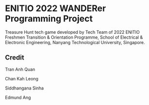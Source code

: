 # ENITIO 2022 WANDERer Programming Project

Treasure Hunt tech game developed by Tech Team of 2022 ENITIO Freshmen Transition & Orientation Programme, School of Electrical & Electronic Engineering, Nanyang Technological University, Singapore.

## Credit
Tran Anh Quan

Chan Kah Leong

Siddhangana Sinha

Edmund Ang

